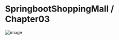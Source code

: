 # SpringbootShoppingMall / Chapter03
				
![image](https://user-images.githubusercontent.com/77163842/174023246-bc2bd796-bdf8-4a6e-95a7-2b87554fd761.png)
